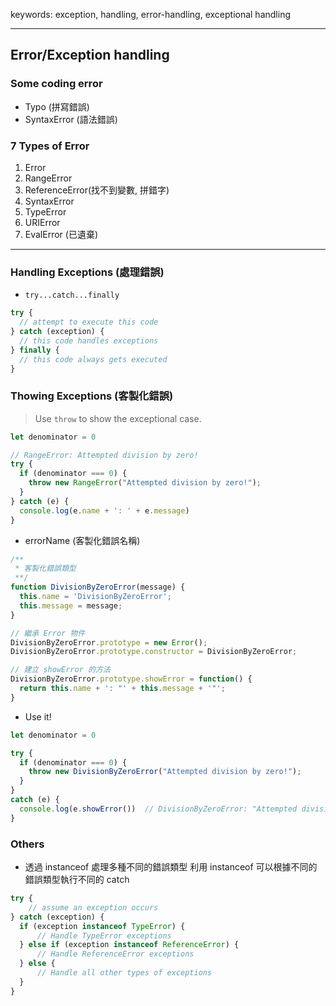 keywords: exception, handling, error-handling, exceptional handling

---
## Error/Exception handling

### Some coding error
* Typo (拼寫錯誤)
* SyntaxError (語法錯誤)
### 7 Types of Error
1. Error
2. RangeError
3. ReferenceError(找不到變數, 拼錯字)
4. SyntaxError
5. TypeError
6. URIError
7. EvalError (已遺棄)


---
### Handling Exceptions (處理錯誤)
* `try...catch...finally`
```js
try {
  // attempt to execute this code
} catch (exception) {
  // this code handles exceptions
} finally {
  // this code always gets executed
}
```

### Thowing Exceptions (客製化錯誤)
> Use `throw` to show the exceptional case.

```js
let denominator = 0

// RangeError: Attempted division by zero!
try {
  if (denominator === 0) {
    throw new RangeError("Attempted division by zero!");
  }
} catch (e) {
  console.log(e.name + ': ' + e.message)
}
```

* errorName (客製化錯誤名稱)
```js
/**
 * 客製化錯誤類型
 **/
function DivisionByZeroError(message) {
  this.name = 'DivisionByZeroError';
  this.message = message;
}

// 繼承 Error 物件
DivisionByZeroError.prototype = new Error();
DivisionByZeroError.prototype.constructor = DivisionByZeroError;

// 建立 showError 的方法
DivisionByZeroError.prototype.showError = function() {
  return this.name + ': "' + this.message + '"';
}
```
* Use it!
```js
let denominator = 0

try {
  if (denominator === 0) {
    throw new DivisionByZeroError("Attempted division by zero!");
  }
}
catch (e) {
  console.log(e.showError())  // DivisionByZeroError: "Attempted division by zero!"
}
```

### Others
* 透過 instanceof 處理多種不同的錯誤類型
利用 instanceof 可以根據不同的錯誤類型執行不同的 catch

```js
try {
    // assume an exception occurs
} catch (exception) {
  if (exception instanceof TypeError) {
      // Handle TypeError exceptions
  } else if (exception instanceof ReferenceError) {
      // Handle ReferenceError exceptions
  } else {
      // Handle all other types of exceptions
  }
}
```